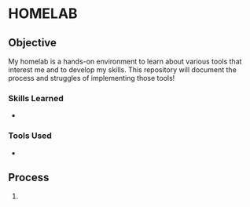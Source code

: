 # HOMELAB

## Objective
My homelab is a hands-on environment to learn about various tools that interest me and to develop my skills. This repository will document the process and struggles of implementing those tools!

### Skills Learned
- 

### Tools Used
- 

## Process
1. 

